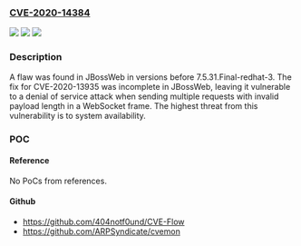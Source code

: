 ### [CVE-2020-14384](https://cve.mitre.org/cgi-bin/cvename.cgi?name=CVE-2020-14384)
![](https://img.shields.io/static/v1?label=Product&message=JBossWeb&color=blue)
![](https://img.shields.io/static/v1?label=Version&message=JBossWeb%20versions%20before%207.5.31.Final-redhat-3%20&color=brightgreen)
![](https://img.shields.io/static/v1?label=Vulnerability&message=CWE-400&color=brightgreen)

### Description

A flaw was found in JBossWeb in versions before 7.5.31.Final-redhat-3. The fix for CVE-2020-13935 was incomplete in JBossWeb, leaving it vulnerable to a denial of service attack when sending multiple requests with invalid payload length in a WebSocket frame. The highest threat from this vulnerability is to system availability.

### POC

#### Reference
No PoCs from references.

#### Github
- https://github.com/404notf0und/CVE-Flow
- https://github.com/ARPSyndicate/cvemon

